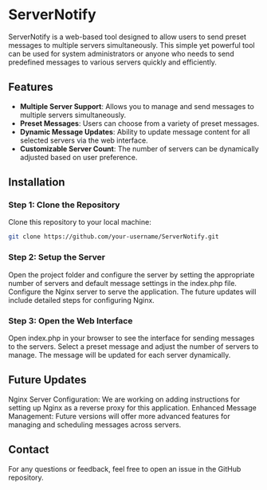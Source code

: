 # ServerNotify

ServerNotify is a web-based tool designed to allow users to send preset messages to multiple servers simultaneously. This simple yet powerful tool can be used for system administrators or anyone who needs to send predefined messages to various servers quickly and efficiently.

## Features

- **Multiple Server Support**: Allows you to manage and send messages to multiple servers simultaneously.
- **Preset Messages**: Users can choose from a variety of preset messages.
- **Dynamic Message Updates**: Ability to update message content for all selected servers via the web interface.
- **Customizable Server Count**: The number of servers can be dynamically adjusted based on user preference.

## Installation

### Step 1: Clone the Repository
Clone this repository to your local machine:

```bash
git clone https://github.com/your-username/ServerNotify.git
```
### Step 2: Setup the Server
Open the project folder and configure the server by setting the appropriate number of servers and default message settings in the index.php file.
Configure the Nginx server to serve the application. The future updates will include detailed steps for configuring Nginx.

### Step 3: Open the Web Interface
Open index.php in your browser to see the interface for sending messages to the servers.
Select a preset message and adjust the number of servers to manage.
The message will be updated for each server dynamically.

## Future Updates
Nginx Server Configuration: We are working on adding instructions for setting up Nginx as a reverse proxy for this application.
Enhanced Message Management: Future versions will offer more advanced features for managing and scheduling messages across servers.

## Contact
For any questions or feedback, feel free to open an issue in the GitHub repository.

